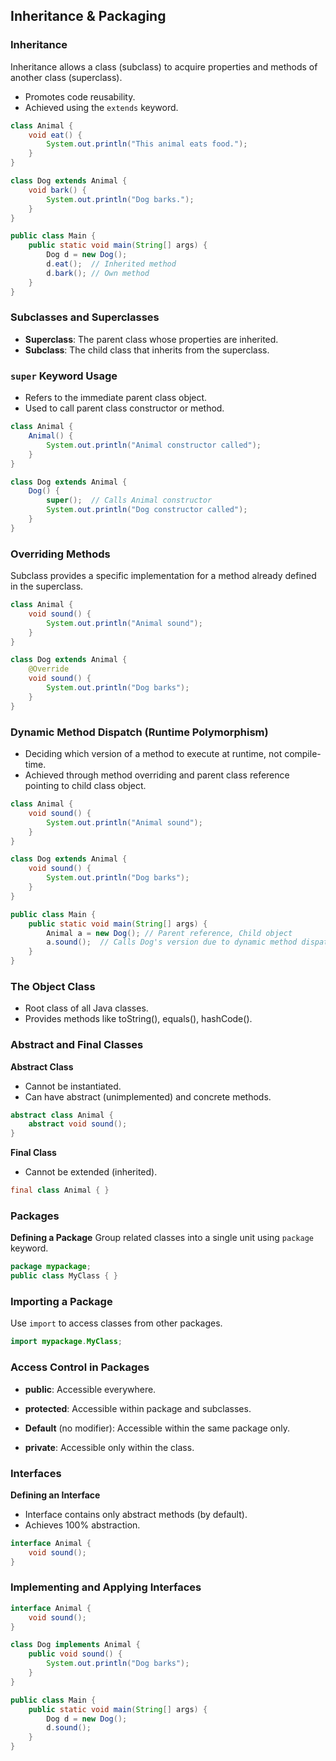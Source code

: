 ## Inheritance & Packaging

### Inheritance
Inheritance allows a class (subclass) to acquire properties and methods of another class (superclass).
- Promotes code reusability.
- Achieved using the `extends` keyword.

``` java
class Animal {
    void eat() {
        System.out.println("This animal eats food.");
    }
}

class Dog extends Animal {
    void bark() {
        System.out.println("Dog barks.");
    }
}

public class Main {
    public static void main(String[] args) {
        Dog d = new Dog();
        d.eat();  // Inherited method
        d.bark(); // Own method
    }
}

```

### Subclasses and Superclasses
- **Superclass**: The parent class whose properties are inherited.
- **Subclass**: The child class that inherits from the superclass.

### `super` Keyword Usage
- Refers to the immediate parent class object.
- Used to call parent class constructor or method.

``` java
class Animal {
    Animal() {
        System.out.println("Animal constructor called");
    }
}

class Dog extends Animal {
    Dog() {
        super();  // Calls Animal constructor
        System.out.println("Dog constructor called");
    }
}
```
### Overriding Methods
Subclass provides a specific implementation for a method already defined in the superclass.

``` java
class Animal {
    void sound() {
        System.out.println("Animal sound");
    }
}

class Dog extends Animal {
    @Override
    void sound() {
        System.out.println("Dog barks");
    }
}

```

### Dynamic Method Dispatch (Runtime Polymorphism)
- Deciding which version of a method to execute at runtime, not compile-time.
- Achieved through method overriding and parent class reference pointing to child class object.

``` java 
class Animal {
    void sound() {
        System.out.println("Animal sound");
    }
}

class Dog extends Animal {
    void sound() {
        System.out.println("Dog barks");
    }
}

public class Main {
    public static void main(String[] args) {
        Animal a = new Dog(); // Parent reference, Child object
        a.sound();  // Calls Dog's version due to dynamic method dispatch
    }
}

```

### The Object Class
- Root class of all Java classes.
- Provides methods like toString(), equals(), hashCode().

### Abstract and Final Classes
**Abstract Class**
- Cannot be instantiated.
- Can have abstract (unimplemented) and concrete methods.

``` java
abstract class Animal {
    abstract void sound();
}
```

**Final Class**
- Cannot be extended (inherited).
```java
final class Animal { }

```
### Packages
**Defining a Package**
Group related classes into a single unit using `package` keyword.

``` java
package mypackage;
public class MyClass { }
```

### Importing a Package
Use `import` to access classes from other packages.
``` java
import mypackage.MyClass;
```

### Access Control in Packages
- **public**: Accessible everywhere.

- **protected**: Accessible within package and subclasses.

- **Default** (no modifier): Accessible within the same package only.

- **private**: Accessible only within the class.

### Interfaces
**Defining an Interface**
- Interface contains only abstract methods (by default).
- Achieves 100% abstraction.
``` java
interface Animal {
    void sound();
}
```

### Implementing and Applying Interfaces
``` java
interface Animal {
    void sound();
}

class Dog implements Animal {
    public void sound() {
        System.out.println("Dog barks");
    }
}

public class Main {
    public static void main(String[] args) {
        Dog d = new Dog();
        d.sound();
    }
}
```



